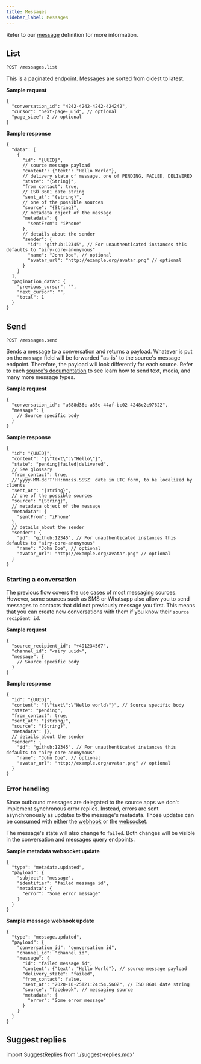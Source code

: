 ```yaml
---
title: Messages
sidebar_label: Messages
---
```


Refer to our [message](getting-started/glossary.md#message) definition for more
information.

## List

`POST /messages.list`

This is a [paginated](api/endpoints/introduction.md#pagination) endpoint. Messages
are sorted from oldest to latest.

**Sample request**

```json5
{
  "conversation_id": "4242-4242-4242-424242",
  "cursor": "next-page-uuid", // optional
  "page_size": 2 // optional
}
```

**Sample response**

```json5
{
  "data": [
    {
      "id": "{UUID}",
      // source message payload
      "content": {"text": "Hello World"},
      // delivery state of message, one of PENDING, FAILED, DELIVERED
      "state": "{String}",
      "from_contact": true,
      // ISO 8601 date string
      "sent_at": "{string}",
      // one of the possible sources
      "source": "{String}",
      // metadata object of the message
      "metadata": {
        "sentFrom": "iPhone"
      },
      // details about the sender
      "sender": {
        "id": "github:12345", // For unauthenticated instances this defaults to "airy-core-anonymous"
        "name": "John Doe", // optional
        "avatar_url": "http://example.org/avatar.png" // optional
      }
    }
  ],
  "pagination_data": {
    "previous_cursor": "",
    "next_cursor": "",
    "total": 1
  }
}
```

## Send

`POST /messages.send`

Sends a message to a conversation and returns a payload. Whatever is put on the
`message` field will be forwarded "as-is" to the source's message endpoint. Therefore,
the payload will look differently for each source. Refer to each [source's documentation](/sources/introduction)
to see learn how to send text, media, and many more message types.

**Sample request**

```json5
{
  "conversation_id": "a688d36c-a85e-44af-bc02-4248c2c97622",
  "message": {
    // Source specific body
  }
}
```

**Sample response**

```json5
{
  "id": "{UUID}",
  "content": "{\"text\":\"Hello\"}",
  "state": "pending|failed|delivered",
  // See glossary
  "from_contact": true,
  //'yyyy-MM-dd'T'HH:mm:ss.SSSZ' date in UTC form, to be localized by clients
  "sent_at": "{string}",
  // one of the possible sources
  "source": "{String}",
  // metadata object of the message
  "metadata": {
    "sentFrom": "iPhone"
  },
  // details about the sender
  "sender": {
    "id": "github:12345", // For unauthenticated instances this defaults to "airy-core-anonymous"
    "name": "John Doe", // optional
    "avatar_url": "http://example.org/avatar.png" // optional
  }
}
```

### Starting a conversation

The previous flow covers the use cases of most messaging sources. However, some sources such as SMS or Whatsapp also
allow you to send messages to contacts that did not previously message you first. This means that you can create new conversations with them if you know their `source recipient id`.

**Sample request**

```json5
{
  "source_recipient_id": "+491234567",
  "channel_id": "<airy uuid>",
  "message": {
    // Source specific body
  }
}
```

**Sample response**

```json5
{
  "id": "{UUID}",
  "content": "{\"text\":\"Hello world\"}", // Source specific body
  "state": "pending",
  "from_contact": true,
  "sent_at": "{string}",
  "source": "{String}",
  "metadata": {},
  // details about the sender
  "sender": {
    "id": "github:12345", // For unauthenticated instances this defaults to "airy-core-anonymous"
    "name": "John Doe", // optional
    "avatar_url": "http://example.org/avatar.png" // optional
  }
}
```

### Error handling

Since outbound messages are delegated to the source apps we don't implement synchronous error replies. Instead, errors are sent
asynchronously as updates to the message's metadata. Those updates can be consumed with either the [webhook](/api/webhook) or the [websocket](/api/websocket).

The message's state will also change to `failed`. Both changes will be visible in the conversation and messages query endpoints.

**Sample metadata websocket update**

```json5
{
  "type": "metadata.updated",
  "payload": {
    "subject": "message",
    "identifier": "failed message id",
    "metadata": {
      "error": "Some error message"
    }
  }
}
```

**Sample message webhook update**

```json5
{
  "type": "message.updated",
  "payload": {
    "conversation_id": "conversation id",
    "channel_id": "channel id",
    "message": {
      "id": "failed message id",
      "content": {"text": "Hello World"}, // source message payload
      "delivery_state": "failed",
      "from_contact": false,
      "sent_at": "2020-10-25T21:24:54.560Z", // ISO 8601 date string
      "source": "facebook", // messaging source
      "metadata": {
        "error": "Some error message"
      }
    }
  }
}
```

## Suggest replies

import SuggestReplies from './suggest-replies.mdx'

<SuggestReplies />
